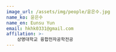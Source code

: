 ```yaml
---
image_url: /assets/img/people/윤은수.jpg
name_ko: 윤은수
name_en: Eunsu Yun
email: hkhk0331@gmail.com
affilation: >-
    상명대학교 융합전자공학전공
---
```

